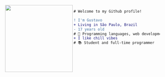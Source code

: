 <img align="left" height="220" src="https://miro.medium.com/max/640/0*YyL79g0pgvpMnzta"/>

```diff
# Welcome to my Github profile!

! I'm Gustavo
+ Living in São Paulo, Brazil
- 17 years old
# 📖 Programming languages, web development
+ I like chill vibes
# 📚 Student and full-time programmer
```
